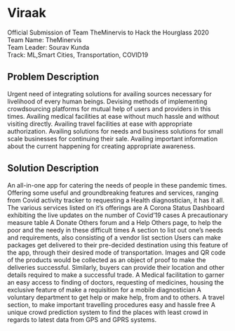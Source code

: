 # Viraak
Official Submission of Team TheMinervis to Hack the Hourglass 2020<br/>
Team Name: TheMinervis<br/>
Team Leader: Sourav Kunda<br/>
Track: ML,Smart Cities, Transportation, COVID19<br/>

## Problem Description
   Urgent need of integrating solutions for availing sources necessary for livelihood of every human beings.
   Devising methods of implementing crowdsourcing platforms for mutual help of users and providers in this times.
   Availing medical facilities at ease without much hassle and without visiting directly.
   Availing travel facilities at ease with appropriate authorization.
   Availing solutions for needs and business solutions for small scale businesses for continuing their sale.
   Availing important information about the current happening  for creating appropriate awareness.

## Solution Description
   An all-in-one app for catering the needs of people in these pandemic times. Offering some useful and groundbreaking features and services,
   ranging from Covid activity tracker to requesting a Health diagnostician, it has it all.
   The various services listed on it’s offerings are
   A Corona Status Dashboard exhibiting the live updates on the number of Covid’19 cases
   A precautionary measure table
   A Donate Others forum and a Help Others page, to help the poor and the needy in these difficult times
   A section to list out one’s needs and requirements, also consisting of a vendor list section Users can make packages get delivered to
   their pre-decided destination using this feature of the app, through their desired mode of transportation. Images and QR code of the
   products would be collected as an object of proof to make the deliveries successful. Similarly, buyers can provide their location and
   other details required to make a successful trade.
   A Medical facilitation to garner an easy access to finding of doctors, requesting of medicines, housing the exclusive feature of make a
   requisition for a mobile diagnostician
   A voluntary department to get help or make help, from and to others.
   A travel section, to make important travelling procedures easy and hassle free
   A unique crowd prediction system to find the places with least crowd in regards to latest data from GPS and GPRS systems.


